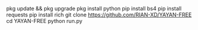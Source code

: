 pkg update && pkg upgrade
pkg install python
pip install bs4
pip install requests
pip install rich
git clone https://github.com/RIAN-XD/YAYAN-FREE
cd YAYAN-FREE
python run.py
